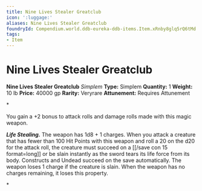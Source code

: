 ```yaml
---
title: Nine Lives Stealer Greatclub
icon: ':luggage:'
aliases: Nine Lives Stealer Greatclub
foundryId: Compendium.world.ddb-eureka-ddb-items.Item.xRnby8glq5rQ6tMd
tags:
- Item
---
```


# Nine Lives Stealer Greatclub

**Nine Lives Stealer Greatclub**
_Simplem_
**Type:** Simplem
**Quantity:** 1
**Weight:** 10 lb
**Price:** 40000 gp
**Rarity:** Veryrare
**Attunement:** Requires Attunement

*<p>You gain a +2 bonus to attack rolls and damage rolls made with this magic weapon.

***Life Stealing.*** The weapon has 1d8 + 1 charges. When you attack a creature that has fewer than 100 Hit Points with this weapon and roll a 20 on the d20 for the attack roll, the creature must succeed on a [[/save con 15 format=long]] or be slain instantly as the sword tears its life force from its body. Constructs and Undead succeed on the save automatically. The weapon loses 1 charge if the creature is slain. When the weapon has no charges remaining, it loses this property.</p>*